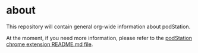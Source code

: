 # about

This repository will contain general org-wide information about podStation.

At the moment, if you need more information, please refer to the [podStation chrome extension README.md file](https://github.com/podStation/podStation/blob/master/README.md).
